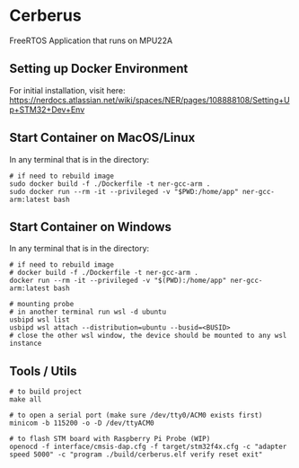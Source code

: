 # Cerberus
FreeRTOS Application that runs on MPU22A

## Setting up Docker Environment
For initial installation, visit here: https://nerdocs.atlassian.net/wiki/spaces/NER/pages/108888108/Setting+Up+STM32+Dev+Env

## Start Container on MacOS/Linux
In any terminal that is in the directory:

    # if need to rebuild image
    sudo docker build -f ./Dockerfile -t ner-gcc-arm .
    sudo docker run --rm -it --privileged -v "$PWD:/home/app" ner-gcc-arm:latest bash
    
## Start Container on Windows
In any terminal that is in the directory:

    # if need to rebuild image
    # docker build -f ./Dockerfile -t ner-gcc-arm .
    docker run --rm -it --privileged -v "$(PWD):/home/app" ner-gcc-arm:latest bash

    # mounting probe
    # in another terminal run wsl -d ubuntu
    usbipd wsl list
    usbipd wsl attach --distribution=ubuntu --busid=<BUSID>
    # close the other wsl window, the device should be mounted to any wsl instance
    
## Tools / Utils

    # to build project
    make all

    # to open a serial port (make sure /dev/tty0/ACM0 exists first)
    minicom -b 115200 -o -D /dev/ttyACM0

    # to flash STM board with Raspberry Pi Probe (WIP)
    openocd -f interface/cmsis-dap.cfg -f target/stm32f4x.cfg -c "adapter speed 5000" -c "program ./build/cerberus.elf verify reset exit"